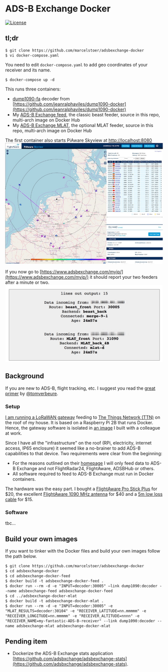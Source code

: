 # ADS-B Exchange Docker
[![License](https://img.shields.io/badge/license-MIT-blue.svg?style=flat)](https://github.com/marcelstoer/docker-nodemcu-build/blob/master/LICENSE)

## tl;dr

```
$ git clone https://github.com/marcelstoer/adsbexchange-docker
$ vi docker-compose.yaml
```
You need to edit `docker-compose.yaml` to add geo coordinates of your receiver and its name.

```
$ docker-compose up -d
```

This runs three containers:

- [dump1090-fa](https://github.com/flightaware/dump1090) decoder from [https://github.com/jeanralphaviles/dump1090-docker](https://github.com/jeanralphaviles/dump1090-docker)
- My [ADS-B Exchange feed](https://hub.docker.com/repository/docker/marcelstoer/adsbexchange-docker-feed), the classic beast feeder, source in this repo, multi-arch image on Docker Hub
- My [ADS-B Exchange MLAT](https://hub.docker.com/repository/docker/marcelstoer/adsbexchange-docker-mlat), the optional MLAT feeder, source in this repo, multi-arch image on Docker Hub


The first container also starts PiAware Skyview at [http://localhost:8080](http://localhost:8080)
![Skyview](images/PiAware-Skyview.jpg)

If you now go to [https://www.adsbexchange.com/myip/](https://www.adsbexchange.com/myip/) it should report your two feeders after a minute or two.
![ADS-B Exchange myip](images/adsbx-myip.jpg)

## Background
If you are new to ADS-B, flight tracking, etc. I suggest you read the [great primer](https://tomverbeure.github.io/2019/05/11/ADSB-Exchange-Feeder.html) by [@tomverbeure](https://github.com/tomverbeure).

### Setup

[I am running a LoRaWAN gateway](https://frightanic.com/iot/build-a-lorawan-gateway-for-the-things-network/) feeding to [The Things Network (TTN)](https://www.thethingsnetwork.org/) on the roof of my house. It is based on a Raspberry Pi 2B that runs Docker. Hence, the gateway software is isolated in [an image](https://github.com/netceteragroup/rpi-ttn-gateway) I built with a colleague at work.

Since I have all the "infrastructure" on the roof (RPi, electricity, internet access, IP65 enclosure) it seemed like a no-brainer to add ADS-B capabilities to that device. Two requirements were clear from the beginning:

- For the reasons outlined on their [homepage](https://www.adsbexchange.com/) I will only feed data to ADS-B Exchange and not FlightRadar24, FlightAware, ADSBHub or others.
- All software required to feed to ADS-B Exchange must run in Docker containers.

The hardware was the easy part. I bought a [FlightAware Pro Stick Plus](https://amzn.to/2qT3Rq4) for $20, the excellent [FlightAware 1090 MHz antenna](https://amzn.to/2RUXSfG) for $40 and a [5m low loss cable](https://amzn.to/34oZTmS) for $15.

### Software

tbc...

## Build your own images

If you want to tinker with the Docker files and build your own images follow the path below.

```
$ git clone https://github.com/marcelstoer/adsbexchange-docker
$ cd adsbexchange-docker
$ cd adsbexchange-docker-feed
$ docker build -t adsbexchange-docker-feed .
$ docker run --rm -d -e "INPUT=decoder:30005" —link dump1090:decoder --name adsbexchange-feed adsbexchange-docker-feed
$ cd ../adsbexchange-docker-mlat
$ docker build -t adsbexchange-docker-mlat .
$ docker run --rm -d -e "INPUT=decoder:30005" -e "MLAT_RESULTS=decoder:30104" -e "RECEIVER_LATITUDE=nn.mmmmm" -e "RECEIVER_LONGITUDE=nn.mmmmm" -e "RECEIVER_ALTITUDE=nnnn" -e "RECEIVER_NAME=my-fantastic-ADS-B-receiver" --link dump1090:decoder --name adsbexchange-mlat adsbexchange-docker-mlat
```

## Pending item
- Dockerize the ADS-B Exchange stats application [https://github.com/adsbxchange/adsbexchange-stats](https://github.com/adsbxchange/adsbexchange-stats).